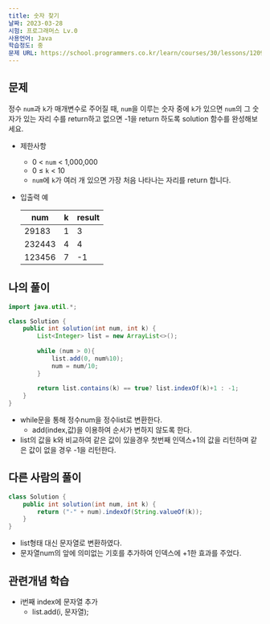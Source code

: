 ```yaml
---
title: 숫자 찾기
날짜: 2023-03-28
시험: 프로그래머스 Lv.0
사용언어: Java
학습정도: 중
문제 URL: https://school.programmers.co.kr/learn/courses/30/lessons/120904
---
```

## 문제

정수 `num`과 `k`가 매개변수로 주어질 때, `num`을 이루는 숫자 중에 `k`가 있으면 `num`의 그 숫자가 있는 자리 수를 return하고 없으면 -1을 return 하도록 solution 함수를 완성해보세요.

- 제한사항
    - 0 < `num` < 1,000,000
    - 0 ≤ `k` < 10
    - `num`에 `k`가 여러 개 있으면 가장 처음 나타나는 자리를 return 합니다.
- 입출력 예
    
    
    | num | k | result |
    | --- | --- | --- |
    | 29183 | 1 | 3 |
    | 232443 | 4 | 4 |
    | 123456 | 7 | -1 |

## 나의 풀이

```java
import java.util.*;

class Solution {
    public int solution(int num, int k) {
        List<Integer> list = new ArrayList<>();
        
        while (num > 0){
            list.add(0, num%10);
            num = num/10;
        }
        
        return list.contains(k) == true? list.indexOf(k)+1 : -1;
    }
}
```

- while문을 통해 정수num을 정수list로 변환한다.
    - add(index,값)을 이용하여 순서가 변하지 않도록 한다.
- list의 값을 k와 비교하여 같은 값이 있을경우 첫번째 인덱스+1의 값을 리턴하며 같은 값이 없을 경우 -1을 리턴한다.

## 다른 사람의 풀이

```java
class Solution {
    public int solution(int num, int k) {
        return ("-" + num).indexOf(String.valueOf(k));
    }
}
```

- list형태 대신 문자열로 변환하였다.
- 문자열num의 앞에 의미없는 기호를 추가하여 인덱스에 +1한 효과를 주었다.

## 관련개념 학습

- i번째 index에 문자열 추가
    - list.add(i, 문자열);